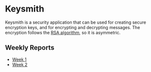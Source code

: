 # Keysmith

Keysmith is a security application that can be used for creating secure encryption keys, and for encrypting and decrypting messages.
The encryption follows the [RSA algorithm](https://en.wikipedia.org/wiki/RSA_(cryptosystem)), so it is asymmetric.

## Weekly Reports

* [Week 1](https://github.com/SiniCode/keysmith/blob/main/documentation/weekly_report_1.md)
* [Week 2](https://github.com/SiniCode/keysmith/blob/main/documentation/weekly_report_2.md)
